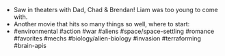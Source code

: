 - Saw in theaters with Dad, Chad & Brendan! Liam was too young to come with. 
- Another movie that hits so many things so well, where to start: 
- #environmental #action #war #aliens #space/space-settling #romance #favorites #mechs #biology/alien-biology  #invasion #terraforming #brain-apis 